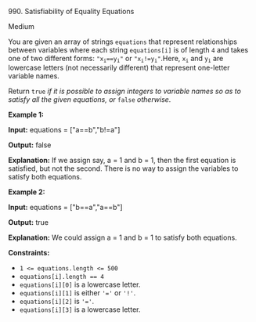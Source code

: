 990\. Satisfiability of Equality Equations

Medium

You are given an array of strings `equations` that represent relationships between variables where each string `equations[i]` is of length `4` and takes one of two different forms: <code>"x<sub>i</sub>==y<sub>i</sub>"</code> or <code>"x<sub>i</sub>!=y<sub>i</sub>"</code>.Here, <code>x<sub>i</sub></code> and <code>y<sub>i</sub></code> are lowercase letters (not necessarily different) that represent one-letter variable names.

Return `true` _if it is possible to assign integers to variable names so as to satisfy all the given equations, or_ `false` _otherwise_.

**Example 1:**

**Input:** equations = ["a==b","b!=a"]

**Output:** false

**Explanation:** If we assign say, a = 1 and b = 1, then the first equation is satisfied, but not the second. There is no way to assign the variables to satisfy both equations.

**Example 2:**

**Input:** equations = ["b==a","a==b"]

**Output:** true

**Explanation:** We could assign a = 1 and b = 1 to satisfy both equations.

**Constraints:**

*   `1 <= equations.length <= 500`
*   `equations[i].length == 4`
*   `equations[i][0]` is a lowercase letter.
*   `equations[i][1]` is either `'='` or `'!'`.
*   `equations[i][2]` is `'='`.
*   `equations[i][3]` is a lowercase letter.
